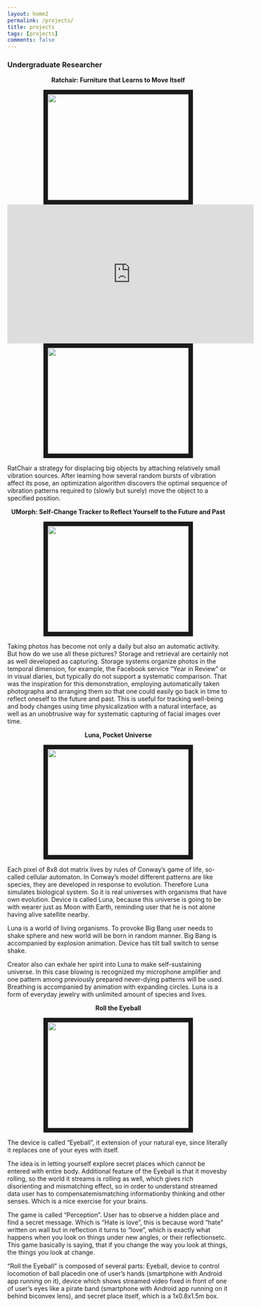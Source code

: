 ```yaml
---
layout: home2
permalink: /projects/
title: projects
tags: [projects]
comments: false
---
```



### Undergraduate Researcher 

<p style="text-align: center;">
<b>Ratchair: Furniture that Learns to Move Itself</b>
</p> 

<div style="text-align: center">
<a href="http://www.youtube.com/watch?feature=player_embedded&v=bbBSVTTapp0
" target="_blank"><img src="http://img.youtube.com/vi/bbBSVTTapp0/0.jpg" 
alt="" width="320" height="240" border="10" /></a>
</div>
<iframe width="560" height="315" src="https://www.youtube.com/embed/bbBSVTTapp0" frameborder="0" allow="autoplay; encrypted-media" allowfullscreen></iframe>


<div style="text-align: center">
<a href="http://www.youtube.com/watch?feature=player_embedded&v=_Cn_ajBpr3A
" target="_blank"><img src="http://img.youtube.com/vi/_Cn_ajBpr3A/0.jpg" 
alt="" width="320" height="240" border="10" /></a>
</div>

RatChair a strategy for displacing big objects by attaching relatively small vibration sources. After learning how several random bursts of vibration affect its pose, an optimization algorithm discovers the optimal sequence of vibration patterns required to (slowly but surely) move the object to a specified position.

<p style="text-align: center;">
<b>UMorph: Self-Change Tracker to Reflect Yourself to the Future and Past</b>
</p> 

<div style="text-align: center">
<a href="http://www.youtube.com/watch?feature=player_embedded&v=fpCcpROzxiE
" target="_blank"><img src="http://img.youtube.com/vi/fpCcpROzxiE/0.jpg" 
alt="" width="320" height="240" border="10" /></a>
</div>

Taking photos has become not only a daily but also an
automatic activity. But how do we use all these
pictures? Storage and retrieval are certainly not as well
developed as capturing. Storage systems organize
photos in the temporal dimension, for example, the
Facebook service “Year in Review” or in visual diaries,
but typically do not support a systematic comparison.
That was the inspiration for this demonstration,
employing automatically taken photographs and
arranging them so that one could easily go back in time
to reflect oneself to the future and past. This is useful
for tracking well-being and body changes using time
physicalization with a natural interface, as well as an
unobtrusive way for systematic capturing of facial
images over time.

<p style="text-align: center;">
<b>Luna, Pocket Universe</b>
</p>

<div style="text-align: center">
<a href="http://www.youtube.com/watch?feature=player_embedded&v=ySlNFAfA5Kg
" target="_blank"><img src="http://img.youtube.com/vi/ySlNFAfA5Kg/0.jpg" 
alt="" width="320" height="240" border="10" /></a>
</div>

Each pixel of 8x8 dot matrix lives by rules of Conway’s game of life, so-called cellular automaton.
In Conway’s model different patterns are like species, they are developed in response to evolution.
Therefore Luna simulates biological system. So it is real universes with organisms that have own
evolution. Device is called Luna, because this universe is going to be with wearer just as Moon with
Earth, reminding user that he is not alone having alive satellite nearby.

Luna is a world of living organisms. To provoke Big Bang user needs to shake sphere and new
world will be born in random manner. Big Bang is accompanied by explosion animation. Device has tilt
ball switch to sense shake.

Creator also can exhale her spirit into Luna to make self-sustaining universe. In this case blowing
is recognized my microphone amplifier and one pattern among previously prepared never-dying
patterns will be used. Breathing is accompanied by animation with expanding circles.
Luna is a form of everyday jewelry with unlimited amount of species and lives.


<p style="text-align: center;">
<b>Roll the Eyeball</b>
</p>

<div style="text-align: center">
<a href="http://www.youtube.com/watch?feature=player_embedded&v=2GEP5hpyq-4
" target="_blank"><img src="http://img.youtube.com/vi/2GEP5hpyq-4/0.jpg" 
alt="" width="320" height="240" border="10" /></a>
</div>

The  device  is  called  “Eyeball”,  it  extension  of  your  natural  eye,  since  literally  it  replaces  one  of  your  eyes  with  itself.

The  idea  is  in  letting  yourself  explore  secret  places  which  cannot  be  entered  with  entire  body.  Additional  feature  of  the  Eyeball  is  that  it  movesby  rolling,  so  the  world  it  streams  is  rolling  as  well,  which  gives  rich  disorienting  and  mismatching  effect,  so  in  order  to  understand  streamed  data  user  has  to  compensatemismatching  informationby  thinking  and  other  senses.  Which  is  a  nice  exercise  for  your  brains.

The  game  is  called  “Perception”.  User  has  to  observe  a  hidden  place  and  find  a  secret  message.  Which  is  “Hate  is  love”,  this  is  because  word  “hate”  written  on  wall  but  in  reflection  it  turns  to  “love”,  which  is  exactly  what  happens  when  you  look  on  things  under  new  angles,  or  their  reflectionsetc.  This  game  basically  is  saying,  that  if  you  change  the  way  you  look  at  things,  the  things  you  look  at  change.

“Roll  the  Eyeball”  is composed of several  parts:  Eyeball,  device  to  control  locomotion  of  ball  placedin  one  of  user’s  hands  (smartphone  with  Android  app  running  on  it),  device  which  shows  streamed  video  fixed  in  front  of  one  of  user’s  eyes  like  a  pirate  band  (smartphone  with  Android  app  running  on  it  behind  biconvex  lens),  and  secret  place  itself,  which  is  a  1x0.8x1.5m  box.
